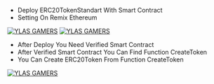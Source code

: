 - Deploy ERC20TokenStandart With Smart Contract
- Setting On Remix Ethereum
  
[![YLAS GAMERS](https://i.ibb.co/1Z70TjJ/Screenshot-1.png)](https://github.com/ylasgamers/web3.eth.py/tree/main/DeployPy/DeployERC20TokenStandart)
[![YLAS GAMERS](https://i.ibb.co/Sw2GLjy/Screenshot-2.png)](https://github.com/ylasgamers/web3.eth.py/tree/main/DeployPy/DeployERC20TokenStandart)

- After Deploy You Need Verified Smart Contract
- After Verified Smart Contract You Can Find Function CreateToken
- You Can Create ERC20Token From Function CreateToken

[![YLAS GAMERS](https://i.ibb.co/G7NPNFK/Screenshot-3.png)](https://github.com/ylasgamers/web3.eth.py/tree/main/DeployPy/DeployERC20TokenStandart)
